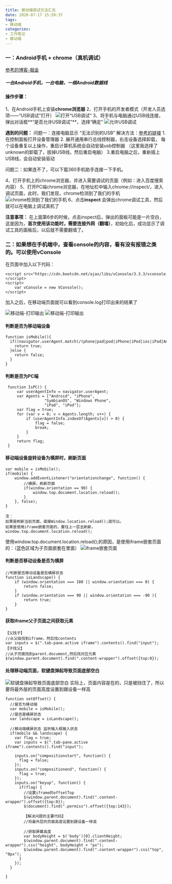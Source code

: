 ```yaml
---
title: 移动端调试方法汇总
date: 2020-07-17 15:59:37
tags:
- 移动端
categories: 
- 工作笔记
- 移动端
---
```


### 一：Android手机 + chrome（真机调试）
[参考的博客-掘金](https://juejin.im/post/5b15022ff265da6e163720c6)
##### 一台Android手机，一台电脑，一根Android数据线

#### 操作步骤：
1、在Android手机上安装**chrome浏览器**
2、打开手机的开发者模式（开发人员选项——“USB调试”打开）
![打开“USB调试”](https://raw.githubusercontent.com/winney07/Images/main/winney07.github.io/%E7%A7%BB%E5%8A%A8%E7%AB%AF%E8%B0%83%E8%AF%95%E6%96%B9%E6%B3%95%E6%B1%87%E6%80%BB/usb0.png)
3、将手机与电脑通过USB线连接，弹出对话框**“是否允许USB调试”**，选择“确定”
![允许USB调试](https://raw.githubusercontent.com/winney07/Images/main/winney07.github.io/%E7%A7%BB%E5%8A%A8%E7%AB%AF%E8%B0%83%E8%AF%95%E6%96%B9%E6%B3%95%E6%B1%87%E6%80%BB/usb.png)

**遇到的问题：**
问题一：连接电脑显示  “无法识别的USB”
解决方法：[参考的链接](https://www.yunqishi.net/video/9896.html)
    1. 在控制面板打开设备管理器
    2. 展开通用串行总线控制器，右击设备选择卸载， 每个设备重复以上操作，重启计算机系统会自动安装usb控制器
    （这里我选择了unknown的卸载了，拔掉USB线，然后重启电脑）
    3.重启电脑之后，重新插上USB线，会自动安装驱动

问题二：如果连不了，可以下载360手机助手连接一下手机。

4、打开手机上的chrome浏览器，并进入需要调试的页面（例如：进入百度搜索内容）
5、打开PC端chrome浏览器，在地址栏中输入chrome://inspect/，进入调试页面，此时，我们发现，chrome检测到了我们的手机
![chrome检测到了我们的手机](https://raw.githubusercontent.com/winney07/Images/main/winney07.github.io/%E7%A7%BB%E5%8A%A8%E7%AB%AF%E8%B0%83%E8%AF%95%E6%96%B9%E6%B3%95%E6%B1%87%E6%80%BB/chrome.png)
6、点击**inspect** 会弹出chrome调试工具，然后就可以在电脑上调试真机了

**注意事项：**
在上面第6步的时候，点击inspect后，弹出的面板可能是一片空白，这是因为，**首次使用该功能时，需要连接外网（翻墙）**，初始化后，成功显示了调试工具的面板后，以后就不需要翻墙了。

### 二：如果想在手机端中，查看console的内容，看有没有报错之类的。可以使用vConsole
在页面中加入以下代码：

```
<script src="https://cdn.bootcdn.net/ajax/libs/vConsole/3.3.3/vconsole.min.js"></script>
<script>
    var vConsole = new VConsole();
</script>
```
加入之后，在移动端页面就可以看到console.log打印出来的结果了

![移动端-打印输出](https://raw.githubusercontent.com/winney07/Images/main/winney07.github.io/%E7%A7%BB%E5%8A%A8%E7%AB%AF%E8%B0%83%E8%AF%95%E6%96%B9%E6%B3%95%E6%B1%87%E6%80%BB/vConsole.png)
![移动端-打印输出](https://raw.githubusercontent.com/winney07/Images/main/winney07.github.io/%E7%A7%BB%E5%8A%A8%E7%AB%AF%E8%B0%83%E8%AF%95%E6%96%B9%E6%B3%95%E6%B1%87%E6%80%BB/vConsole2.png)


#### 判断是否为移动端设备
```
function isMobile(){
  if((navigator.userAgent.match(/(phone|pad|pod|iPhone|iPod|ios|iPad|Android|Mobile|BlackBerry|IEMobile|MQQBrowser|JUC|Fennec|wOSBrowser|BrowserNG|WebOS|Symbian|Windows Phone)/i))) {
    return true;
  }else {
    return false;
  }
}
```

#### 判断是否为PC端
```
 function IsPC() {
     var userAgentInfo = navigator.userAgent;
     var Agents = ["Android", "iPhone",
                 "SymbianOS", "Windows Phone",
                 "iPad", "iPod"];
     var flag = true;
     for (var v = 0; v < Agents.length; v++) {
         if (userAgentInfo.indexOf(Agents[v]) > 0) {
             flag = false;
             break;
         }
     }
     return flag;
 }
```
#### 移动端设备旋转设备为横屏时，刷新页面
```
var mobile = isMobile();
if(mobile) {
    window.addEventListener("orientationchange", function() {
        //横屏，刷新页面
        if(window.orientation == 90) {
            window.top.document.location.reload();
        }
    }, false);
}

注：
如果是刷新当前页面，直接Window.location.reload();就可以。
如果是使用iframe嵌套页面的，要往上一层去刷新，window.top.document.location.reload();
```

使用window.top.document.location.reload();的原因，是使用iframe嵌套页面的：（蓝色区域为子页面嵌套在里面）
![iframe嵌套页面](https://raw.githubusercontent.com/winney07/Images/main/winney07.github.io/%E7%A7%BB%E5%8A%A8%E7%AB%AF%E8%B0%83%E8%AF%95%E6%96%B9%E6%B3%95%E6%B1%87%E6%80%BB/main.png)

#### 判断是否移动设备是否为横屏
```
//判断是否移动设备是否横屏状态
function isLandscape() {
	if (window.orientation === 180 || window.orientation === 0) { 
		return false;
	} 
	if (window.orientation === 90 || window.orientation === -90 ){ 
		return true;
	}  
}
```
#### 获取iframe父子页面之间获取元素
```
【父找子】
//从父级找到iframe，然后找contents
var inputs = $(".tab-pane.active iframe").contents().find("input");
【子找父】
//从子页面找到parent.document,然后找对应元素
$(window.parent.document).find(".content-wrapper").offset({top:0});
```

#### 处理移动端页面，软键盘弹起导致页面底部空白
![软键盘弹起导致页面底部空白](https://raw.githubusercontent.com/winney07/Images/main/winney07.github.io/%E7%A7%BB%E5%8A%A8%E7%AB%AF%E8%B0%83%E8%AF%95%E6%96%B9%E6%B3%95%E6%B1%87%E6%80%BB/input.png)
实际上，页面内容是在的，只是被挡住了，所以要将最外层的页面高度设置到跟设备一样高
```
function setOffset() {
  //是否为移动端
  var mobile = isMobile();
  //是否是横屏状态
  var landscape = isLandscape();

  //移动端横屏状态 监听输入框输入状态
  if(mobile && landscape) {
    var flag = true;
    var inputs = $(".tab-pane.active iframe").contents().find("input");

    inputs.on("compositionstart", function() {
      flag = false;
    });
    inputs.on("compositionend", function() {
      flag = true;
    });
    inputs.on("keyup", function() {
      if(flag) {
        //设置iframe的offsetTop
        $(window.parent.document).find(".content-wrapper").offset({top:0});
        $(document).find(".permiss").offset({top:143});

        【解决问题的主要代码】
        //将最外层的页面高度设置到跟设备一样高

        //获取屏幕高度
        var bodyHeight = $('body')[0].clientHeight;
        $(window.parent.document).find(".content-wrapper").css("height", bodyHeight + "px");
        $(window.parent.document).find(".content-wrapper").css("top", "0px");
      }
    });
  }

}
```

